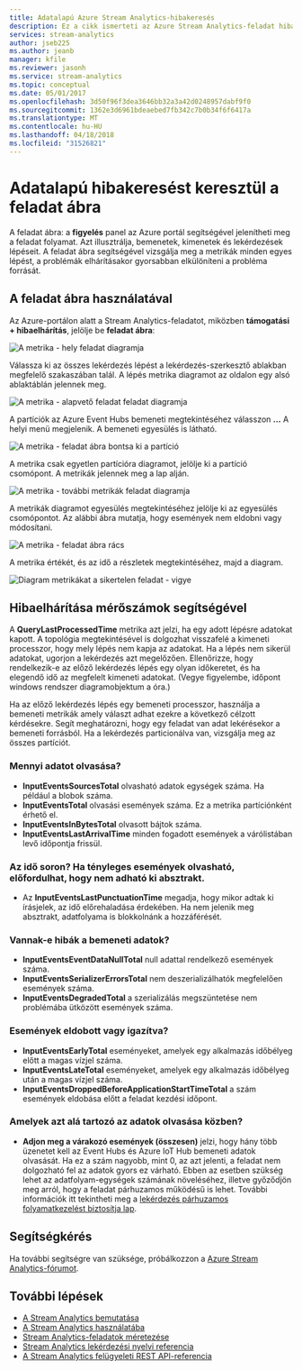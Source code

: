 ```yaml
---
title: Adatalapú Azure Stream Analytics-hibakeresés
description: Ez a cikk ismerteti az Azure Stream Analytics-feladat hibaelhárítása az Azure-portálon a feladat ábra és metrikák használatával.
services: stream-analytics
author: jseb225
ms.author: jeanb
manager: kfile
ms.reviewer: jasonh
ms.service: stream-analytics
ms.topic: conceptual
ms.date: 05/01/2017
ms.openlocfilehash: 3d50f96f3dea3646bb32a3a42d0248957dabf9f0
ms.sourcegitcommit: 1362e3d6961bdeaebed7fb342c7b0b34f6f6417a
ms.translationtype: MT
ms.contentlocale: hu-HU
ms.lasthandoff: 04/18/2018
ms.locfileid: "31526821"
---
```

# <a name="data-driven-debugging-by-using-the-job-diagram"></a>Adatalapú hibakeresést keresztül a feladat ábra

A feladat ábra: a **figyelés** panel az Azure portál segítségével jelenítheti meg a feladat folyamat. Azt illusztrálja, bemenetek, kimenetek és lekérdezések lépéseit. A feladat ábra segítségével vizsgálja meg a metrikák minden egyes lépést, a problémák elhárításakor gyorsabban elkülöníteni a probléma forrását.

## <a name="using-the-job-diagram"></a>A feladat ábra használatával

Az Azure-portálon alatt a Stream Analytics-feladatot, miközben **támogatási + hibaelhárítás**, jelölje be **feladat ábra**:

![A metrika - hely feladat diagramja](./media/stream-analytics-job-diagram-with-metrics/stream-analytics-job-diagram-with-metrics-portal-1.png)

Válassza ki az összes lekérdezés lépést a lekérdezés-szerkesztő ablakban megfelelő szakaszában talál. A lépés metrika diagramot az oldalon egy alsó ablaktáblán jelennek meg.

![A metrika - alapvető feladat feladat diagramja](./media/stream-analytics-job-diagram-with-metrics/stream-analytics-job-diagram-with-metrics-portal-2.png)

A partíciók az Azure Event Hubs bemeneti megtekintéséhez válasszon **...** A helyi menü megjelenik. A bemeneti egyesülés is látható.

![A metrika - feladat ábra bontsa ki a partíció](./media/stream-analytics-job-diagram-with-metrics/stream-analytics-job-diagram-with-metrics-portal-3.png)

A metrika csak egyetlen partícióra diagramot, jelölje ki a partíció csomópont. A metrikák jelennek meg a lap alján.

![A metrika - további metrikák feladat diagramja](./media/stream-analytics-job-diagram-with-metrics/stream-analytics-job-diagram-with-metrics-portal-4.png)

A metrikák diagramot egyesülés megtekintéséhez jelölje ki az egyesülés csomópontot. Az alábbi ábra mutatja, hogy események nem eldobni vagy módosítani.

![A metrika - feladat ábra rács](./media/stream-analytics-job-diagram-with-metrics/stream-analytics-job-diagram-with-metrics-portal-5.png)

A metrika értékét, és az idő a részletek megtekintéséhez, majd a diagram.

![Diagram metrikákat a sikertelen feladat - vigye](./media/stream-analytics-job-diagram-with-metrics/stream-analytics-job-diagram-with-metrics-portal-6.png)

## <a name="troubleshoot-by-using-metrics"></a>Hibaelhárítása mérőszámok segítségével

A **QueryLastProcessedTime** metrika azt jelzi, ha egy adott lépésre adatokat kapott. A topológia megtekintésével is dolgozhat visszafelé a kimeneti processzor, hogy mely lépés nem kapja az adatokat. Ha a lépés nem sikerül adatokat, ugorjon a lekérdezés azt megelőzően. Ellenőrizze, hogy rendelkezik-e az előző lekérdezés lépés egy olyan időkeretet, és ha elegendő idő az megfelelt kimeneti adatokat. (Vegye figyelembe, időpont windows rendszer diagramobjektum a óra.)
 
Ha az előző lekérdezés lépés egy bemeneti processzor, használja a bemeneti metrikák amely választ adhat ezekre a következő célzott kérdésekre. Segít meghatározni, hogy egy feladat van adat lekérésekor a bemeneti forrásból. Ha a lekérdezés particionálva van, vizsgálja meg az összes partíciót.
 
### <a name="how-much-data-is-being-read"></a>Mennyi adatot olvasása?

*   **InputEventsSourcesTotal** olvasható adatok egységek száma. Ha például a blobok száma.
*   **InputEventsTotal** olvasási események száma. Ez a metrika partíciónként érhető el.
*   **InputEventsInBytesTotal** olvasott bájtok száma.
*   **InputEventsLastArrivalTime** minden fogadott események a várólistában levő időpontja frissül.
 
### <a name="is-time-moving-forward-if-actual-events-are-read-punctuation-might-not-be-issued"></a>Az idő soron? Ha tényleges események olvasható, előfordulhat, hogy nem adható ki absztrakt.

*   Az **InputEventsLastPunctuationTime** megadja, hogy mikor adtak ki írásjelek, az idő előrehaladása érdekében. Ha nem jelenik meg absztrakt, adatfolyama is blokkolnánk a hozzáférését.
 
### <a name="are-there-any-errors-in-the-input"></a>Vannak-e hibák a bemeneti adatok?

*   **InputEventsEventDataNullTotal** null adattal rendelkező események száma.
*   **InputEventsSerializerErrorsTotal** nem deszerializálhatók megfelelően események száma.
*   **InputEventsDegradedTotal** a szerializálás megszüntetése nem problémába ütközött események száma.
 
### <a name="are-events-being-dropped-or-adjusted"></a>Események eldobott vagy igazítva?

*   **InputEventsEarlyTotal** eseményeket, amelyek egy alkalmazás időbélyeg előtt a magas vízjel száma.
*   **InputEventsLateTotal** eseményeket, amelyek egy alkalmazás időbélyeg után a magas vízjel száma.
*   **InputEventsDroppedBeforeApplicationStartTimeTotal** a szám események eldobása előtt a feladat kezdési időpont.
 
### <a name="are-we-falling-behind-in-reading-data"></a>Amelyek azt alá tartozó az adatok olvasása közben?

*   **Adjon meg a várakozó események (összesen)** jelzi, hogy hány több üzenetet kell az Event Hubs és Azure IoT Hub bemeneti adatok olvasását. Ha ez a szám nagyobb, mint 0, az azt jelenti, a feladat nem dolgozható fel az adatok gyors ez várható. Ebben az esetben szükség lehet az adatfolyam-egységek számának növeléséhez, illetve győződjön meg arról, hogy a feladat párhuzamos működésű is lehet. További információk itt tekintheti meg a [lekérdezés párhuzamos folyamatkezelést biztosítja lap](https://docs.microsoft.com/azure/stream-analytics/stream-analytics-parallelization). 


## <a name="get-help"></a>Segítségkérés
Ha további segítségre van szüksége, próbálkozzon a [Azure Stream Analytics-fórumot](https://social.msdn.microsoft.com/Forums/azure/home?forum=AzureStreamAnalytics). 

## <a name="next-steps"></a>További lépések
* [A Stream Analytics bemutatása](stream-analytics-introduction.md)
* [A Stream Analytics használatába](stream-analytics-real-time-fraud-detection.md)
* [Stream Analytics-feladatok méretezése](stream-analytics-scale-jobs.md)
* [Stream Analytics lekérdezési nyelvi referencia](https://msdn.microsoft.com/library/azure/dn834998.aspx)
* [A Stream Analytics felügyeleti REST API-referencia](https://msdn.microsoft.com/library/azure/dn835031.aspx)
